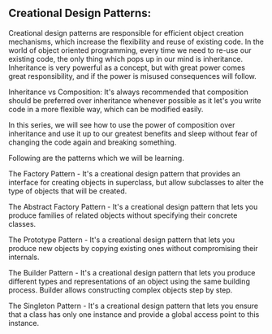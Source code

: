 ## Creational Design Patterns:

Creational design patterns are responsible for efficient object creation mechanisms, which increase the flexibility and reuse of existing code. In the world of object oriented programming, every time we need to re-use our existing code, the only thing which pops up in our mind is inheritance. Inheritance is very powerful as a concept, but with great power comes great responsibility, and if the power is misused consequences will follow.

Inheritance vs Composition: It's always recommended that composition should be preferred over inheritance whenever possible as it let's you write code in a more flexible way, which can be modified easily.

In this series, we will see how to use the power of composition over inheritance and use it up to our greatest benefits and sleep without fear of changing the code again and breaking something.

Following are the patterns which we will be learning.

The Factory Pattern - It's a creational design pattern that provides an interface for creating objects in superclass, but allow subclasses to alter the type of objects that will be created.

The Abstract Factory Pattern - It's a creational design pattern that lets you produce families of related objects without specifying their concrete classes.

The Prototype Pattern - It's a creational design pattern that lets you produce new objects by copying existing ones without compromising their internals.

The Builder Pattern - It's a creational design pattern that lets you produce different types and representations of an object using the same building process. Builder allows constructing complex objects step by step.

The Singleton Pattern - It's a creational design pattern that lets you ensure that a class has only one instance and provide a global access point to this instance.

